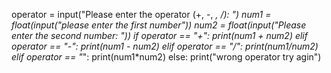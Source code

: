 operator = input("Please enter the operator (+, -, *, /): ")
num1 = float(input("please enter the first number"))
num2 = float(input("Please enter the second number: "))
if operator == "+":
  print(num1 + num2)
elif operator == "-":
 print(num1 - num2)
elif operator == "/":
 print(num1/num2)
elif operator == "*":
 print(num1*num2)
else:
 print("wrong operator try agin")
